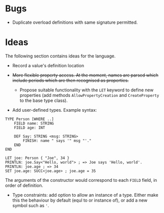 # Bugs

- Duplicate overload definitions with same signature permitted.

# Ideas

The following section contains ideas for the language.

- Record a value's definition location

- ~~More flexible property access. At the moment, names are parsed which include periods which are then recognised as properties.~~
	- Propose suitable functionality with the `LET` keyword to define new properties (add methods `AllowPropertyCreation` and `CreateProperty` to the base type class).

- Add user-defined types. Example syntax:

```
TYPE Person [WHERE ..]
	FIELD name: STRING
	FIELD age: INT

	DEF Say: STRING <msg: STRING>
		FINISH: name " says '" msg "'."
	END
END

LET joe: Person { "Joe", 34 }
PRINTLN: joe.Say<"Hello, world"> ; => Joe says 'Hello, world'.
PRINTLN: joe.age ; => 34
SET joe.age: SUCC<joe.age> ; joe.age = 35

```

The arguments of the constructor would correspond to each `FIELD` field, in order of definition.

- Type constraints: add option to allow an instance of a type. Either make this the behaviour by default (equl to or instance of), or add a new symbol such as `'`.
